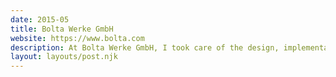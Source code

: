 ```yaml
---
date: 2015-05
title: Bolta Werke GmbH
website: https://www.bolta.com
description: At Bolta Werke GmbH, I took care of the design, implementation and rollout of a new intranet as well as the test phase of an in-house collaboration software.
layout: layouts/post.njk
---
```

